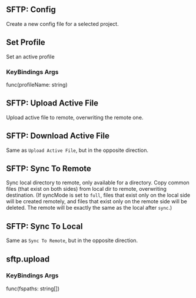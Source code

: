 ## SFTP: Config
Create a new config file for a selected project.

## Set Profile
Set an active profile
           
### KeyBindings Args
func(profileName: string)

## SFTP: Upload Active File
Upload active file to remote, overwriting the remote one.

## SFTP: Download Active File
Same as `Upload Active File`, but in the opposite direction.

## SFTP: Sync To Remote
Sync local directory to remote, only available for a directory. Copy common files (that exist on both sides) from local dir to remote, overwriting destination. (If syncMode is set to `full`, files that exist only on the local side will be created remotely, and files that exist only on the remote side will be deleted. The remote will be exactly the same as the local after `sync`.)

## SFTP: Sync To Local
Same as `Sync To Remote`, but in the opposite direction.

## sftp.upload
### KeyBindings Args
func(fspaths: string[])
